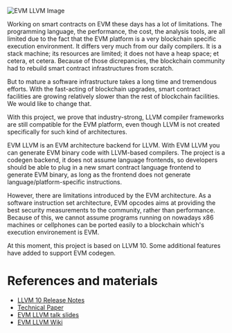 
![EVM LLVM Image](https://user-images.githubusercontent.com/450283/63640209-85cb3c00-c66b-11e9-9610-0c339ae66ac7.png)

Working on smart contracts on EVM these days has a lot of limitations. The programming language, the performance, the cost, the analysis tools, are all limited due to the fact that the EVM platform is a very blockchain specific execution environment. It differs very much from our daily compilers. It is a stack machine; its resources are limited; it does not have a heap space; et cetera, et cetera. Because of those dicrepancies, the blockchain community had to rebuild smart contract infrastructures from scratch. 

But to mature a software infrastructure takes a long time and tremendous efforts. With the fast-acting of blockchain upgrades, smart contract facilities are growing relatively slower than the rest of blockchain facilities. We would like to change that.

With this project, we prove that industry-strong, LLVM compiler frameworks are still compatible for the EVM platform, even though LLVM is not created specifically for such kind of architectures. 

EVM LLVM is an EVM architecture backend for LLVM. With EVM LLVM you can generate EVM binary code with LLVM-based compilers. The project is a codegen backend, it does not assume language frontends, so developers should be able to plug in a new smart contract language frontend to generate EVM binary, as long as the frontend does not generate language/platform-specific instructions.

However, there are limitations introduced by the EVM architecture. As a software instruction set architecture, EVM opcodes aims at providing the best security measurements to the community, rather than performance. Because of this, we cannot assume programs running on nowadays x86 machines or cellphones can be ported easily to a blockchain which's execution environement is EVM. 

 
At this moment, this project is based on LLVM 10. Some additional features have added to support EVM codegen.

# References and materials

* [LLVM 10 Release Notes](https://releases.llvm.org/10.0.0/docs/ReleaseNotes.html)
* [Technical Paper](https://github.com/etclabscore/evm_llvm/wiki/files/Generating_stack_machine_code_using_LLVM.pdf)
* [EVM LLVM talk slides](https://github.com/etclabscore/evm_llvm/wiki/files/LLVM_talk.pdf)
* [EVM LLVM Wiki](https://github.com/etclabscore/evm_llvm/wiki)

